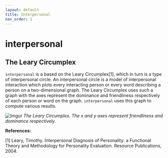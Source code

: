 ```yaml
---
layout: default
title: Interpersonal
nav_order: 1
---
```


# interpersonal


## The Leary Circumplex


`interpersonal` is a based on the Leary Circumplex[1], which in turn is a type of interpersonal circle. An interpersonal circle is a model of interpersonal interaction which plots every interacting person or every word describing a person on a two-dimensional graph. The Leary Circumplex uses such a graph with the axes represent the dominance and friendliness respectively of each person or word on the graph. `interpersonal` uses this graph to compute various results.

![Imgur](https://i.imgur.com/aqtFRF2.png)
*The Leary Circumplex. The x and y axes represent friendliness and dominance respectively.*

**References:**

[1] Leary, Timothy. Interpersonal Diagnosis of Personality: a Functional Theory and Methodology for Personality Evaluation. Resource Publications, 2004.